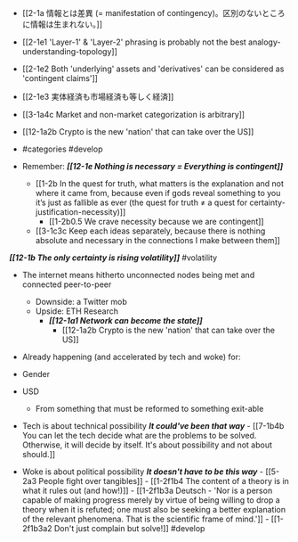 - [[2-1a 情報とは差異 (= manifestation of contingency)。区別のないところに情報は生まれない。]]

- [[2-1e1 'Layer-1' & 'Layer-2' phrasing is probably not the best analogy-understanding-topology]]
- [[2-1e2 Both 'underlying' assets and 'derivatives' can be considered as 'contingent claims']]
- [[2-1e3 実体経済も市場経済も等しく経済]]
- [[3-1a4c Market and non-market categorization is arbitrary]]
- [[12-1a2b Crypto is the new 'nation' that can take over the US]]
- #categories #develop

- Remember: ***[[12-1e Nothing is necessary = Everything is contingent]]***
	- [[1-2b In the quest for truth, what matters is the explanation and not where it came from, because even if gods reveal something to you it’s just as fallible as ever (the quest for truth ≠ a quest for certainty-justification-necessity)]]
		- [[1-2b0.5 We crave necessity because we are contingent]]
	- [[3-1c3c Keep each ideas separately, because there is nothing absolute and necessary in the connections I make between them]]

***[[12-1b The only certainty is rising volatility]]*** #volatility 
- The internet means hitherto unconnected nodes being met and connected peer-to-peer
	- Downside: a Twitter mob
	- Upside: ETH Research
		- ***[[12-1a1 Network can become the state]]***
			- [[12-1a2b Crypto is the new 'nation' that can take over the US]]

- Already happening (and accelerated by tech and woke) for:
- Gender
- USD
	- From something that must be reformed to something exit-able

- Tech is about technical possibility
	***It could've been that way***
		- [[7-1b4b You can let the tech decide what are the problems to be solved. Otherwise, it will decide by itself. It's about possibility and not about should.]]
- Woke is about political possibility
	***It doesn't have to be this way***
		- [[5-2a3 People fight over tangibles]]
			- [[1-2f1b4 The content of a theory is in what it rules out (and how!)]]
				- [[1-2f1b3a Deutsch - 'Nor is a person capable of making progress merely by virtue of being willing to drop a theory when it is refuted; one must also be seeking a better explanation of the relevant phenomena. That is the scientific frame of mind.']]
		- [[1-2f1b3a2 Don't just complain but solve!]] #develop
